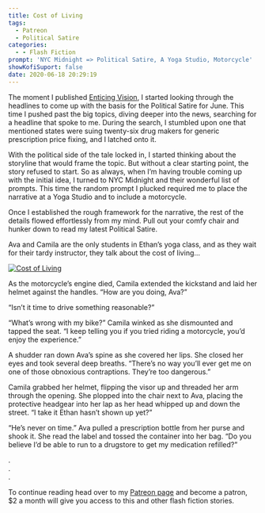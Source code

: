 ```yaml
---
title: Cost of Living
tags:
  - Patreon
  - Political Satire
categories:
  - - Flash Fiction
prompt: 'NYC Midnight => Political Satire, A Yoga Studio, Motorcycle'
showKofiSuport: false
date: 2020-06-18 20:29:19
---
```


The moment I published [Enticing Vision](/archives/2020/06/10/enticing-vision), I started looking through the headlines to come up with the basis for the Political Satire for June. This time I pushed past the big topics, diving deeper into the news, searching for a headline that spoke to me. During the search, I stumbled upon one that mentioned states were suing twenty-six drug makers for generic prescription price fixing, and I latched onto it.

With the political side of the tale locked in, I started thinking about the storyline that would frame the topic.<!-- more --> But without a clear starting point, the story refused to start. So as always, when I’m having trouble coming up with the initial idea, I turned to NYC Midnight and their wonderful list of prompts. This time the random prompt I plucked required me to place the narrative at a Yoga Studio and to include a motorcycle.

Once I established the rough framework for the narrative, the rest of the details flowed effortlessly from my mind. Pull out your comfy chair and hunker down to read my latest Political Satire.

Ava and Camila are the only students in Ethan’s yoga class, and as they wait for their tardy instructor, they talk about the cost of living…

<div class="center">

[![Cost of Living](/images/patreon-flash-fiction/2020/cost-of-living.png "Cost of Living")](https://www.patreon.com/posts/38381875)

</div>

As the motorcycle’s engine died, Camila extended the kickstand and laid her helmet against the handles. “How are you doing, Ava?”

“Isn’t it time to drive something reasonable?”

“What’s wrong with my bike?” Camila winked as she dismounted and tapped the seat. “I keep telling you if you tried riding a motorcycle, you’d enjoy the experience.”

A shudder ran down Ava’s spine as she covered her lips. She closed her eyes and took several deep breaths. “There’s no way you’ll ever get me on one of those obnoxious contraptions. They’re too dangerous.”

Camila grabbed her helmet, flipping the visor up and threaded her arm through the opening. She plopped into the chair next to Ava, placing the protective headgear into her lap as her head whipped up and down the street. “I take it Ethan hasn’t shown up yet?”

“He’s never on time.” Ava pulled a prescription bottle from her purse and shook it. She read the label and tossed the container into her bag. “Do you believe I’d be able to run to a drugstore to get my medication refilled?”

<div class="center story-ellipses">

.</br>
.</br>
.</br>

</div>

<div>

To continue reading head over to my [Patreon page](https://www.patreon.com/posts/38381875) and become a patron, $2 a month will give you access to this and other flash fiction stories.

</div>